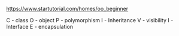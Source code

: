 https://www.startutorial.com/homes/oo_beginner

C - class
O - object
P - polymorphism
I - Inheritance
V - visibility
I - Interface
E - encapsulation
